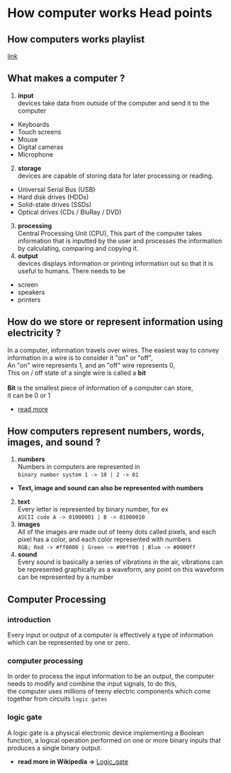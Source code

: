 # How computer works Head points

## How computers works playlist
[link](https://www.youtube.com/playlist?list=PLzdnOPI1iJNcsRwJhvksEo1tJqjIqWbN-)

## What makes a computer ?
1. **input** <br/>
devices take data from outside of the computer and send it to the computer
  -  Keyboards
  -  Touch screens
  -  Mouse
  -  Digital cameras
  -  Microphone
2. **storage** <br/>
devices are capable of storing
 data for later processing or reading.  
 - Universal Serial Bus (USB)
 - Hard disk drives (HDDs)
 - Solid-state drives (SSDs)
 - Optical drives (CDs / BluRay / DVD)
3. **processing** <br/>
Central Processing Unit (CPU), This part of the computer takes information that is inputted by the user and processes the information by calculating, comparing and copying it.
4. **output** <br/>
devices displays information or printing information out so that it is useful to humans. There needs to be
  - screen
  - speakers
  - printers

## How do we store or represent information using electricity ?
In a computer, information travels over wires. The easiest way to convey information in a wire is to consider it "on" or "off",<br/>
An "on" wire represents 1, and an "off" wire represents 0, <br/>
This on / off state of a single wire is called a **bit**
<br/>
<br/>
**Bit** is the smallest piece of information of a computer can store,
<br/> it can be 0 or 1
* [read more](https://www.khanacademy.org/computing/ap-computer-science-principles/computers-101/digital-data-representation/a/from-electricity-to-bits)

## How computers represent numbers, words, images, and sound ?
1. **numbers** <br/>
Numbers in computers are represented in <br/> `binary number system 1 -> 10 | 2 -> 01`
- **Text, image and sound can also be represented with numbers**
2. **text** <br/>
Every letter is represented by binary number, for ex <br/> `ASCII code A -> 01000001 | B -> 01000010`   
3. **images** <br/>
All of the images are made out of teeny dots called pixels, and each pixel has a color, and each color represented with numbers <br/> `RGB; Red -> #ff0000 | Green -> #00ff00 | Blue -> #0000ff `
4. **sound** <br/>
Every sound is basically a series of vibrations in the air, vibrations can be represented graphically as a waveform, any point on this waveform can be represented by a number

## Computer Processing
### introduction
Every input or output of a computer is effectively a type of information which can be represented by one or zero. <br/>
### computer processing
In order to process the input information to be an output, the computer needs to modify and combine the input signals, to do this, <br/> the computer uses millions of teeny electric components which come together from circuits `logic gates` <br/>

### logic gate
A logic gate is a physical electronic device implementing a Boolean function, a logical operation performed on one or more binary inputs that produces a single binary output.<br/>
* **read more in Wikipedia ->** [Logic_gate](https://en.wikipedia.org/wiki/Logic_gate)
